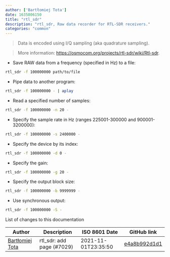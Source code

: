```yaml
---
author: ['Bartłomiej Tota']
date: 1635806150
title: "rtl_sdr"
description: "rtl_sdr, Raw data recorder for RTL-SDR receivers."
categories: "common"
---
```

> Data is encoded using I/Q sampling (aka quadrature sampling).

> More information: <https://osmocom.org/projects/rtl-sdr/wiki/Rtl-sdr>.

- Save RAW data from a frequency (specified in Hz) to a file:

```bash
rtl_sdr -f 100000000 path/to/file
```

- Pipe data to another program:

```bash
rtl_sdr -f 100000000 - | aplay
```

- Read a specified number of samples:

```bash
rtl_sdr -f 100000000 -n 20 -
```

- Specify the sample rate in Hz (ranges 225001-300000 and 900001-3200000):

```bash
rtl_sdr -f 100000000 -s 2400000 -
```

- Specify the device by its index:

```bash
rtl_sdr -f 100000000 -d 0 -
```

- Specify the gain:

```bash
rtl_sdr -f 100000000 -g 20 -
```

- Specify the output block size:

```bash
rtl_sdr -f 100000000 -b 9999999 -
```

- Use synchronous output:

```bash
rtl_sdr -f 100000000 -S -
```
List of changes to this documentation


Author | Description | ISO 8601 Date | GitHub link
------|-----|-----|-----
[Bartłomiej Tota](mailto:bartlomiej.tota@outlook.com) | rtl_sdr: add page (#7029) | 2021-11-01T23:35:50 | [e4a8b992d1d1](https://github.com/tldr-pages/tldr/commit/e4a8b992d1d139bc09d2134644a5ded37d9a6318)

